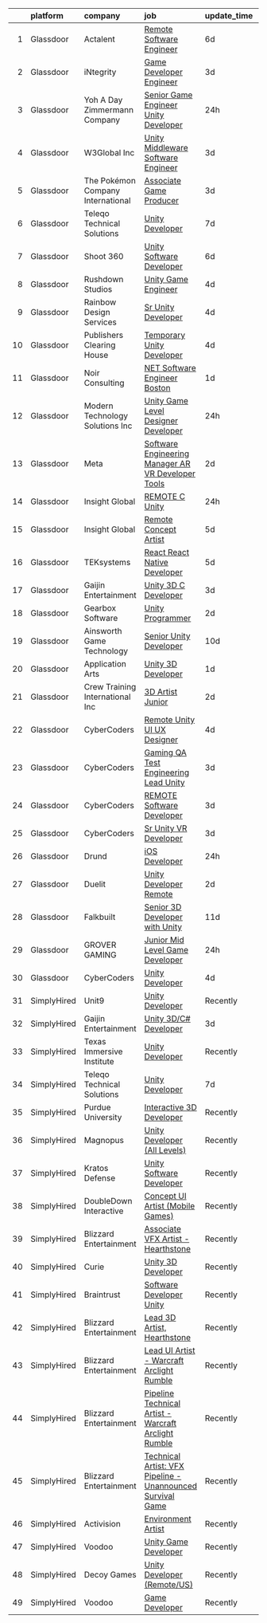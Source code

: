 

|    | platform    | company                           | job                                                                                                                                                                                                                                                                                                                                                                                                                                                                                                                                                                                                                                                                                                                                                                                                                                                                                                                                                                                                                                                                                                                                                                                                                                                                                                                                                                                                                                                                                       | update_time   | location           |
|---:|:------------|:----------------------------------|:------------------------------------------------------------------------------------------------------------------------------------------------------------------------------------------------------------------------------------------------------------------------------------------------------------------------------------------------------------------------------------------------------------------------------------------------------------------------------------------------------------------------------------------------------------------------------------------------------------------------------------------------------------------------------------------------------------------------------------------------------------------------------------------------------------------------------------------------------------------------------------------------------------------------------------------------------------------------------------------------------------------------------------------------------------------------------------------------------------------------------------------------------------------------------------------------------------------------------------------------------------------------------------------------------------------------------------------------------------------------------------------------------------------------------------------------------------------------------------------|:--------------|:-------------------|
|  1 | Glassdoor   | Actalent                          | [Remote Software Engineer](https://www.glassdoor.com/partner/jobListing.htm?pos=120&ao=1110586&s=58&guid=0000018359b9bb0b921b288a715128cc&src=GD_JOB_AD&t=SR&vt=w&ea=1&cs=1_60aab84d&cb=1663657688388&jobListingId=1008135857520&cpc=AC285F3A3ECA6BB0&jrtk=3-0-1gdcrjev0jm4h801-1gdcrjevhitn1800-b9ae0c0db566e193--6NYlbfkN0ChYVx_I3yfZ_JDY3EFoivtqvi_stwnZ_kRt8Dowt_l_d1ydueao4NE-oUleRJ4yhgQ0ZbMF5YmGgeeN2bjm5Wh8EaoKoZu8p7doRmhRSNCJhZ4ijZ0QMETkJ9m3kzV06l1OLMyIUGTTaiTtw2ocsgG_owQ0pI_gBJ8v2GQ2F339EE7SlcnwF0bODvc4Ymku9n3SNmsvjvIwNimi6oaCkY6Nzddak9RanqE9KeTMtndmUzl0H7_h-CoEuEngpfoUbFJNrXb0Lfb5sgxbydUqOh1cUXfkFQPcNkuIo8MVbqxvCzKStvByfWqPHvRjQNoGuVHdDvvZgkZw1B_Je8AioYhufqH4s3WpE_u-m3gzTM9735dbGZ3IpGBt2-GpnsbQpxRt08l05yHcTK20EWMQwQOqVs87wfL2AbteSSRqXU25L5kGfiFIS8Fr4wcLw6NZRDG-L7KFEyORR0Pwm0e3wQn1KNJKU5sv7byGivf641HU4UdgvH9iZVBjcLrJuTCqIpmTxtz6x-mr9jfEha9g0HEKMXVd_PqQhfcYRr0u_-6ocNO325mY9hEbGtXCgfVtz7XYGoZyZt2s3Hq1Ru6z1nYFOuJFCvZuwypS7xjyb8gDONIrBKZxCU_hWdC2CvPMEp-jWah6MmsvIPnG2OZa3ONXfllB6KHibrOnRRX9--KD8SyhL1EJTbpjKbly2t7Sj3WLkqEYCEAUCll1SZRb7QScm0YhA5I4yJ35n2__H-ZjDLomprpvZ8Szffhmlsml4HRLz0G6XoEXBMfdmYayKe_IukHx6p1bnzHXUH3ql9wfDkE95YZyLjmowyXdECJazVZRKGoeb684wCimND018l1rPmfrvQxru1oTW6VcpqBax_IBAswVKx8Wht8KD98RynM8wZW6YzI6FMPDJlNjoTEBWaKjvPYw5KLcs5pppUbIiyPhcYJvaU4icpIctcl6v_ehSKeNLo1hjw90mYuRmkr)                                                                                                                                       | 6d            | Warren, MI         |
|  2 | Glassdoor   | iNtegrity                         | [Game Developer Engineer](https://www.glassdoor.com/partner/jobListing.htm?pos=112&ao=1110586&s=58&guid=0000018359b9bb0b921b288a715128cc&src=GD_JOB_AD&t=SR&vt=w&ea=1&cs=1_8f6c9546&cb=1663657688387&jobListingId=1008145873332&cpc=FD1C1DA32C38CFA7&jrtk=3-0-1gdcrjev0jm4h801-1gdcrjevhitn1800-49c443106c3e012c--6NYlbfkN0C7QpSfatUTTt_pWYjh4fmCixpaZixxEgk6WqG2e9JFSn8PLDX21so4BUVMbM-nBKjmC6IoF58dTff0wYPKbEGY-qRIa4TVxrZEKDCpCNlDFoCckpLj4Xu1bCVcqaisafPJCeJ6Cfh_3B7ETg5KWAKOz0Vhu3tmlT7cFqGqscgEsv5GpRak2BiM-flUD4s9qKQ2jWYX99xLatgW0X61Lh5qlKTDWrJaidllWvofRKDZCIh7wENluli2ukbGcgUPtk3XmHO6DWh3M_-mEwvliMg1pZaW4hMykoDYCDLWz4LSOdImgfS65a7n_Sdyk6N6gCj2u5vcGIFKlKnQRbXAZC7PSxZVg6I_aNXbhDuzlnKbVeBKppXva62wApgXkkkN6AR-JmkEStiue0f49eApuMT3FNTCHY40fpVRoUrtwfcbI2-P_Me5ynG_238WjN3eAe3_YBfJV2Au0y2QZVu_U9xq0NYOCCyRWCe_X7o8oUUMqP7kCbnAhFwKtyPcPFd2PtCTGOMcFZA0Nw%3D%3D)                                                                                                                                                                                                                                                                                                                                                                                                                                                                                                                                                                                                            | 3d            | Las Vegas, NV      |
|  3 | Glassdoor   | Yoh  A Day   Zimmermann Company   | [Senior Game Engineer  Unity Developer ](https://www.glassdoor.com/partner/jobListing.htm?pos=104&ao=1110586&s=58&guid=0000018359b9bb0b921b288a715128cc&src=GD_JOB_AD&t=SR&vt=w&ea=1&cs=1_e7cb8844&cb=1663657688386&jobListingId=1008149001061&cpc=618B7C2C2BCBC227&jrtk=3-0-1gdcrjev0jm4h801-1gdcrjevhitn1800-26c06eb302e58e76--6NYlbfkN0Ae6Qmv8rNb3d5rEsMPL_plhvilYeiJERi7JqghURwQ9bq2mHgMGRGPHap0kt02TPg4hNIqkqAI4ZLarx94fJBZJRObAHCVAr7GpkECOjshJAgS-hSpOpL4MHHyXNuelLsEEjezXkzG-LQVLMkWHeGtQdZH9mJ0qKIH5WD3wTWGKHYJ2ZSah94fONgj2S1OrvGnOs5eZQqcUpcwE2LTdvr9TtCGvhkXHrVRtjwiyBWv4D_iqFh7oDN7EAMdyp62yDPibcxiKkXxZXv6VRaRAOpEBzvbNkArbmG2z6lRcaw1P8hdMp5JESntGCMleDIMux85h33Zw9hVCm5bhfmpqpbZXJ6X9NjffwriyGVgoJYiXOisnzZ9qmdfuPW5y2zwdYVTbED9--bfM3CE7NkWb5PdHM_jmD43Be0Wkp3TXFIbudmPWGLYG_5zKJ14qxJRckzZ-noV9Hma7RwHSZIlCY2BnEOpuY6DhuOIez_WjsyPzmImZur_FYif)                                                                                                                                                                                                                                                                                                                                                                                                                                                                                                                                                                                                                         | 24h           | Texas              |
|  4 | Glassdoor   | W3Global Inc                      | [Unity Middleware Software Engineer](https://www.glassdoor.com/partner/jobListing.htm?pos=121&ao=1110586&s=58&guid=0000018359b9bb0b921b288a715128cc&src=GD_JOB_AD&t=SR&vt=w&ea=1&cs=1_ebd8ce99&cb=1663657688388&jobListingId=1008145671108&cpc=9908D8D4413DBB8A&jrtk=3-0-1gdcrjev0jm4h801-1gdcrjevhitn1800-adc222d229c6ec4d--6NYlbfkN0DQr0I1mkHTYCHIQl-Z2q2GFo8_WIakD9g7JG9Jpso0F1szWHTNQT333qdHOIIMC5UXcFijiSUQU6kO5yyw4OJT-0USHuvM2CM6lyMGQTcUHlTBTqpgAw_87XxRpms3Vf6TlwS3wYV482joMhofeoTRhrbRNUlIsHBgH5vdg64uOMj_QlE89PaBZXVjGhKwRNgonLsXzT2HJqlof5CyAkkYc-_aTCgtQJStv_kbzHsQtn5qpsYrwbOsX5vxu3O8o1SyW4EQVNqbj8YBMc2ZbSOzKwzlrur7DHEHtOcYoz-KKNAcoMlsvoT6RykPbUaRg2pQNWCSeXtPIiTC5I2VNSAG9Esld-F99hiCyG1apg_1tSTWYi6i47mKNG6iRVEBThCwgkVQx8SqSO8H-JgzVuHzS8zpAkg4NdsxL38zDyDDq656lzoBCIrDdQYPXCyrQ1qcmmmsBrmUFAC2qvQ2Jav1zsye7LRRcvmsCtsJZxtiGxvI6iEi7aYuc9-nfNw9wTppOyqlvqDr-Ryj7Vv3HTZKVTarwRaghilx1ZI08ZWs9enL43GOtD1QPl5RLKEm1tc7C99vpNiTOQ%3D%3D)                                                                                                                                                                                                                                                                                                                                                                                                                                                                                                                                 | 3d            | Remote             |
|  5 | Glassdoor   | The Pokémon Company International | [Associate Game Producer](https://www.glassdoor.com/partner/jobListing.htm?pos=109&ao=1110586&s=58&guid=0000018359b9bb0b921b288a715128cc&src=GD_JOB_AD&t=SR&vt=w&cs=1_9a9a5226&cb=1663657688386&jobListingId=1008146008166&cpc=48B9F4758953335C&jrtk=3-0-1gdcrjev0jm4h801-1gdcrjevhitn1800-f24d39de5ee6636a--6NYlbfkN0CsgUO0V2fSZxJANSxJiftVXeq1wpG4BxYFHzXoW0hPJv2peq4EG1Sb8vgmQ-Y0im--14h3cbhZ1KRewcYKwpVNiJTmWxjYjCgWeSZ6w5ZAQb6UqqzUGwnwxvxNTmTYPHx3TcsEUl-eQjKkoqlkUEY-NacivUSIHnhDe9wdTko0qRDNS6BDBsfcrxINcuc_ZwYRpjlsiAyske07r4lKP0FaSHqxnhdhtXxi9uXe8Vsi_8o59cScH-7Jf4ImRZSFB5BWgwmqIcEq6S6P70rgSxr_DdLiOfEeYHLpYQSrgELSoUlMzyZaJKsrA1VuSyIrL92OT3BZCqIA5svTrKJejxqNgd0ZRDp5f-yaAlaMJ02ES3QsrEwobvkx9s48d_KGDmYdMzEQsHukIZY1JHBpVZbgwK5k_pqnKOgqKjUyod90RlR04osSJvmufd88wkwxAIxXSZ4rr3Ccpg_mhXPXD2w6epvW8nH23o4pwfwswELSg5zVFntJ9AUAgo0pFVL78xQ9CC_oQUowuxWqO8pCwohg4O92tNyP0zP5acncq0jf2xc6r8wCJjtMz6A81MlTRks3PoYaWCJyfVGOF_o0VDDHr6K_Ol4pSE-9Cl07AChMeNHW7EMuTrweY8maqHE3gizhTheV5a6lFTqzAVbVMmN0d7b7ZpNHbn0FCaNdaYU9eG5ByYkTEIZQfKen0hZgY4QsLEp_X5vMgtN7iIlf_7WtDwPMitv_m23oRaEPjHgpw36awZsPuS6NgEyq4ohExvDxA-H617Q6i1t9NWjFW2jSxHoKRo8PnQ0qKEF__BZaUOTxNQdM9ZgSapgFoA-_0IwSIRu-JmjyIStuyZg78TIYz4SeR4Zv_l0_JiDEQAJbO71WAVxjAV6Z47Mho2PA6HyikisDPJWm5qf8JQ8osjwtxaBaqJ3RBmwx0lJi4o7R1g%3D%3D)                                                                                                                                                                                 | 3d            | Renton, WA         |
|  6 | Glassdoor   | Teleqo Technical Solutions        | [Unity Developer](https://www.glassdoor.com/partner/jobListing.htm?pos=128&ao=1136043&s=58&guid=0000018359b9bb0b921b288a715128cc&src=GD_JOB_AD&t=SR&vt=w&ea=1&cs=1_7fde9e02&cb=1663657688388&jobListingId=1008134134933&jrtk=3-0-1gdcrjev0jm4h801-1gdcrjevhitn1800-7da6a69e60ae4104-)                                                                                                                                                                                                                                                                                                                                                                                                                                                                                                                                                                                                                                                                                                                                                                                                                                                                                                                                                                                                                                                                                                                                                                                                     | 7d            | Remote             |
|  7 | Glassdoor   | Shoot 360                         | [Unity Software Developer](https://www.glassdoor.com/partner/jobListing.htm?pos=102&ao=1110586&s=58&guid=0000018359b9bb0b921b288a715128cc&src=GD_JOB_AD&t=SR&vt=w&ea=1&cs=1_ce25a665&cb=1663657688385&jobListingId=1008136536499&cpc=34670CD602BE5E55&jrtk=3-0-1gdcrjev0jm4h801-1gdcrjevhitn1800-5cffb13e2c9e71c9--6NYlbfkN0DfopDBJjdZYsHaazvtHih9EkP_5L3b-O-YxZrMZy_RRUNLTQzBNh29ArJFpV-y32woXsSf_Rfes3ZNFBi_iUFEltO6lS9qC4MLweQizRlwk2cQHQ9oTkj4EKvwF_oQkQ-RcjNI0wnIsncEqnFvjTHab16wzhbNkA_nIkuv62KFNo20QvaIUv1CPiRmWZ76XD6SJVdSWBpQY7mau03HLSMF50T17RVPYQZZDPuxYok9xVKQNpnBcM1D57v-Lt2U0H9OgRrbVnUPfd8awqEBc6TrDlshWNRU7BT5t2ZZ7uDvvRC35ptshM5juEHFMpvEaJ1W_ZgUY-J3Y6XHsBKTj_DJqajpyDSdHPG-zW3hxUmBxDj89PHvPwwJRfQAKlnHXaBNbtgBDwkdOP7uuraQXjualFMtMpSAw8pVxfjcmrL4pnS_RlReWfOr5ul_S5VhP2L_nm44F7GMQx3cxcDQaAL4LFx1BKgQid1iDdHDD9QMfbUqk9JlQEBl7NdMLqgL93IoeGGdzTLvyQ%3D%3D)                                                                                                                                                                                                                                                                                                                                                                                                                                                                                                                                                                                                           | 6d            | Vancouver, WA      |
|  8 | Glassdoor   | Rushdown Studios                  | [Unity Game Engineer](https://www.glassdoor.com/partner/jobListing.htm?pos=107&ao=1110586&s=58&guid=0000018359b9bb0b921b288a715128cc&src=GD_JOB_AD&t=SR&vt=w&ea=1&cs=1_3ee69641&cb=1663657688386&jobListingId=1008142405086&cpc=42BEC95245890617&jrtk=3-0-1gdcrjev0jm4h801-1gdcrjevhitn1800-a54601a77e60cd01--6NYlbfkN0DW9AWwtASGcU9OgsOBMUjNkrLP9Os-pina3i03KUbYFMF4zbfo1mwtMLnOEdE-ofLeg2ZFYQLvyRdG9Qd7Zk6GzYWrv0Z0UvclWxYHdki30n2Ymz-X56C1bYIaYQOuYfXVlEo1Itgf7VBis3cfsKjlW4HlyYBNgjKlKr9f_DvXHofZR3EktHS7DZfncz5MHRjWjiLEgP7UadzPYP7L6276WbGzb_olBeMzNhFnKRPtBotkLU2v4puMhMTJwbog6MwHe5i0F4uH6yd1nqIMje5N0Eo4Zgr_sNHT5dDlT6FZkG7Sokt7eDFucYU2rkGDJhKgkbbRZAQsflwxLZOxOmQpUhVrZR__zW5a0dg8ixJKxkQDG3jU5YiF3To2665FKfZhhXWb33weN1OLB_0IzCJQBQg_qJIGYx3Gbv7XBp9vjOav-NXsZhow1GSHoejCDK0_l1hFpA1gOQC8DRHR6jgMc5OfD7FdvwtXc9Tfcv-0g5BHf9voSAxjpra-SwFYBnk%3D)                                                                                                                                                                                                                                                                                                                                                                                                                                                                                                                                                                                                                              | 4d            | New York State     |
|  9 | Glassdoor   | Rainbow Design Services           | [Sr  Unity Developer](https://www.glassdoor.com/partner/jobListing.htm?pos=129&ao=1136043&s=58&guid=0000018359b9bb0b921b288a715128cc&src=GD_JOB_AD&t=SR&vt=w&ea=1&cs=1_cb07fddf&cb=1663657688388&jobListingId=1008142753229&jrtk=3-0-1gdcrjev0jm4h801-1gdcrjevhitn1800-78ff7e4797b03afd-)                                                                                                                                                                                                                                                                                                                                                                                                                                                                                                                                                                                                                                                                                                                                                                                                                                                                                                                                                                                                                                                                                                                                                                                                 | 4d            | Remote             |
| 10 | Glassdoor   | Publishers Clearing House         | [Temporary Unity Developer](https://www.glassdoor.com/partner/jobListing.htm?pos=124&ao=1136043&s=58&guid=0000018359b9bb0b921b288a715128cc&src=GD_JOB_AD&t=SR&vt=w&ea=1&cs=1_f426bc1a&cb=1663657688388&jobListingId=1008142738987&jrtk=3-0-1gdcrjev0jm4h801-1gdcrjevhitn1800-b4da1e9073320554-)                                                                                                                                                                                                                                                                                                                                                                                                                                                                                                                                                                                                                                                                                                                                                                                                                                                                                                                                                                                                                                                                                                                                                                                           | 4d            | Jericho, NY        |
| 11 | Glassdoor   | Noir Consulting                   | [ NET Software Engineer   Boston](https://www.glassdoor.com/partner/jobListing.htm?pos=119&ao=1110586&s=58&guid=0000018359b9bb0b921b288a715128cc&src=GD_JOB_AD&t=SR&vt=w&cs=1_e07a2799&cb=1663657688388&jobListingId=1008147983591&cpc=334ABAF5D42DC775&jrtk=3-0-1gdcrjev0jm4h801-1gdcrjevhitn1800-2b3edaefb2f1d0cd--6NYlbfkN0Aj4-Lc4C6Hb0ykU3jOktLDIAAw4anZygn__rtZFvHgNTA_qTH8-VQLyoosIDAxuVEXhPpO8Ub9v9dlC7or4Dg8KWk-90RggcIQUX0bwNVZQI9Ln5f59k070iEcEie4WspIaOvqthWTI6a2v0WYcAkqOwhzI2Dv3lRukWbpOpPGjhCO-T4hgTwOR6urqjXcvgDidZSghfaLR5TQHQUboC19WGDBftOuZXG0Ut5eh8x-0k_gYPux-Zmj1xx1fQFJMRDixBasMfBRYFa6Tx9shlP24M9R1jrqnRiZ1Se3E8_Axyo_fiJDARWEo6skLMWJ2iXPlHEsfKKyF5GvXPUzLMxOFeGbZPI1wVjMqsbx0Faxvl0hUaF4H-JDOa0iNjbv4v4kfsi8VKTd2E4tBSsg1CJdsck5TkDi5-gmRj0y45EASsrtub3MSWTf5aDixQRX4XDkGPDeoGj-qr4IV0oEJXo-GFK2rPHwJAboSIIDsZp077mn0R4LItmWV3BRUIrRg9FZ69UCfqJ5AtoQGI70D9Bt)                                                                                                                                                                                                                                                                                                                                                                                                                                                                                                                                                                                                     | 1d            | Boston, MA         |
| 12 | Glassdoor   | Modern Technology Solutions  Inc  | [Unity Game Level Designer  Developer](https://www.glassdoor.com/partner/jobListing.htm?pos=106&ao=1110586&s=58&guid=0000018359b9bb0b921b288a715128cc&src=GD_JOB_AD&t=SR&vt=w&cs=1_b93afb77&cb=1663657688386&jobListingId=1008148418688&cpc=75B6770C194DCF89&jrtk=3-0-1gdcrjev0jm4h801-1gdcrjevhitn1800-01cf0d5466183ab9--6NYlbfkN0C26OT7h5zXl7z1yVTYwN1d43osiYS9hmGqw_eY7i5KFzRWaSyxghJjTLzNEsEWeJj375Ds7i1Zt0NkxiZjknuiWZsW1Ag-pdLLoqbKgjgzJR5PF3NzZDvIkTJNNHj400MicRMlGG9Pv-1GjpNiFGuMBnCCB3aYNYjlD-ukb4inJ3R6bZCu8DCdBAZ9AYk_8_4UP4f5MepYn1e7PAyGzuIWTvXJ2Nk9vWxiSKHfciMHQuDf7paNFfQE_AEpvjCJYF1RC1jsOI5k7VvRxpvBrnQJ0A42UQaxMzqFAoEj36--xSWUBulLTXpmHXJUeMuK4tcVNz9GVXzZYoQRTFvhuXTbvLY7dcauBHiObDkZjDCAUXqRuGGycWd0fCFoZ6lLGEb3OWlAWcQSf8hyRiSVTtFYX9ECPz4rCYMMoCoDKobZNVrsJsFa9uq9)                                                                                                                                                                                                                                                                                                                                                                                                                                                                                                                                                                                                                                                                                                | 24h           | Huntsville, AL     |
| 13 | Glassdoor   | Meta                              | [Software Engineering Manager  AR VR   Developer Tools](https://www.glassdoor.com/partner/jobListing.htm?pos=110&ao=1110586&s=58&guid=0000018359b9bb0b921b288a715128cc&src=GD_JOB_AD&t=SR&vt=w&cs=1_2d162077&cb=1663657688387&jobListingId=1008146626886&cpc=42BEC95245890617&jrtk=3-0-1gdcrjev0jm4h801-1gdcrjevhitn1800-17557c42fdc8b75d--6NYlbfkN0DYl4UJW4r1Vl7FEn6T9F-rD9lpC-0oMJVSiWjK_MGUd8e8cHXcpv6KPyjLHZEfqkVQyaynndbu6pL3H9sRYDGxerKt4kbV4_BrnotzfbejBdk749M--u6S4WtPPjkSx9gUemBOQcLC_4Kqi_f9Z2bXq1PAbY9pUxscEKq_Lv9zulJNPnig673QdFt3i5WW_T1bxk96Zs0NaAI3pb1iMwBmUbMjXZIRAe-E92OvYd31ltaCBfnDnyvT-jKabjbRbOPmPUqFn4z_-Q30V2P5aVz75c2IhLb5rSa_suCetqF45oe0eXuWu76qsEraf8v0roaWqfJ7XNr2hPC9KghsaZX6dLGz2oXgV3FMppnDZAXpsfoqVF_RCpwFDAnoUQVqnJLdAODLJlmofcv315BgqSAV7LVeG7t24lfBoDH1aBkiLSQbE3bSgp8FJE4t86Mz8TVGhCVm77JAH63M_7CRaxRfB28nPHDhF_OK1_aEZbcHEKe7dH9TmyJ7s9xaOXOcq2zo0hDj8DOtUyogCiJZydLx7hzv3YCsQWKDipoLdugCLsohIH3PuQJNUSsuSK5OsR2C8DIVkYInSp1Y_O7uBmZ2rFCoK-db3NXihDpkH8cEbv0DQosSDo1YbjJ6_9CgSNcXSMo-QSWSHLrVt5ZNHvTINdWm29ZJkMc1LLFVvnecTIt2ZmVMObChtmIw3Oc4wkhWmaG5VB0Ll2el4cTztEPX-pLCwBw2f-By8oU23tJ1J42kNfHwYTij3rS2U1OpjR25PsrSp5W_hoc60Vjjt2S1cY7ElxCbopvJzYLjF4qz9xi33jekxVLsrPZtvLFFDyPqAkFB2Cv27kDq5RysXCHB8-fuFqj1THj4_D0sykIhUow9o5gvMt_1YsiMV07vkfVEF1_-6MyuBRoCaaRwWw-52z0UNSd0Rd-3RPlAt1ywZx2CLDukGuKFmoiF59mS-MHZclCBwYU6ZY_UiXSsxwGjvUDdR3UTyskwe5Tj5ngqVq9tF01GkfvvadHjRhtjNLt3cU2W82EUPSTaJINBA-IOE8-8CprjD2eNoVqCg6zS2SzRDxSDPqz14Qx2rF-3e5Y%3D) | 2d            | Redmond, WA        |
| 14 | Glassdoor   | Insight Global                    | [REMOTE C  Unity](https://www.glassdoor.com/partner/jobListing.htm?pos=108&ao=1110586&s=58&guid=0000018359b9bb0b921b288a715128cc&src=GD_JOB_AD&t=SR&vt=w&cs=1_3f0c8cfb&cb=1663657688386&jobListingId=1008149589581&cpc=39A4E8CE329AB187&jrtk=3-0-1gdcrjev0jm4h801-1gdcrjevhitn1800-f11f4e57bcd8adc8--6NYlbfkN0BKkHZu3wF05EeDimN_p6sYpKCMArvwa95YdH7UpkaBCqc7l59ErwqconGPYv1t4qjCqXUWKwcxZj-vTdoY_zRnm5kkhKNv9fR6HLczFTR_BAaKukD-qWeF3el6NAmEWRKcfVT8iyYUhvJeETDKR7i90hE_DwAI8LT6eAs2efF438ZQIBRc4Tckmqpfp2HknW1aB1Pytq-hNFIngqJtzID2WP2hDwRpzKtqqd1NIn3Zemh3Im9jIOphs5a8xtj31_yON8D97jI0qDCy7iSadKkLDUV5WFxLvabmB8_xOh6ZMVsqRMt_VG5VTJ3Orm2bAimZCjKVj8hYUi4CLnUraPhYIF1IAObyzLt2zILWUjOtFeXu3V4tQZRd5h0DWx7Zr1GoWQIcM5UnG6bGCZ4InaCHdIRge7cgs8xZ1zMyVkhlBkKzyx7isvqaV39gVV6p7Y1xswYBAoPw4RDtMZSofGsxYLJH1hPwfm9w7N2balJOwZn8GjULbNNZ)                                                                                                                                                                                                                                                                                                                                                                                                                                                                                                                                                                                                                                                     | 24h           | Saint Louis, MO    |
| 15 | Glassdoor   | Insight Global                    | [Remote Concept Artist](https://www.glassdoor.com/partner/jobListing.htm?pos=116&ao=1110586&s=58&guid=0000018359b9bb0b921b288a715128cc&src=GD_JOB_AD&t=SR&vt=w&cs=1_a7c4efbc&cb=1663657688387&jobListingId=1008139690174&cpc=2CAED5C921A5F994&jrtk=3-0-1gdcrjev0jm4h801-1gdcrjevhitn1800-2b0e9ba5bec63c0a--6NYlbfkN0BKkHZu3wF05EeDimN_p6sYpKCMArvwa95YdH7UpkaBCqc7l59ErwqcyE8VoIfttn7izDPnG9RTw471fF0tc_E7kS3rvaL6PT4o8lLBk2bnATl0bamSrPBxyfMvurTIHTEf26yLwcrYYzMKqHXxwpnoS1v-5K02P9w-6ImfEgw4st1dSWHX9zB1Brdbp-gNb1VaQcRt7Rdycd8goGyc8wJeT-eIaDVTJhfx2zj3o5ttug1SMv3MRrxSYObqM-a3bgTbgZdBKXO8mP0S3vQcsXRrlgjEi1PO8O-dBi0o37gUW7GRhQGvkmMXKvkEM8-vo77o9lsegmlsoqZU1l6I0FQ0MZOjx4TiBd7mqKHAZLvSR0SLrwYKz5yeEicSGdkCmOstm7ctHliCJG6BNiLcFmP-9HI174BgMSz0Voc9ZM9QfCVjR6GC1gXFU6ChgIRAfl6XTi1jozCtbJJ_EJiSqGIqFl2Hh5URBHhYh2Fp_Retpw%3D%3D)                                                                                                                                                                                                                                                                                                                                                                                                                                                                                                                                                                                                                                                   | 5d            | Burlingame, CA     |
| 16 | Glassdoor   | TEKsystems                        | [React   React Native Developer](https://www.glassdoor.com/partner/jobListing.htm?pos=113&ao=1110586&s=58&guid=0000018359b9bb0b921b288a715128cc&src=GD_JOB_AD&t=SR&vt=w&cs=1_e12da710&cb=1663657688387&jobListingId=1008138885744&cpc=B076152010A3B66C&jrtk=3-0-1gdcrjev0jm4h801-1gdcrjevhitn1800-90b61148cdc7414b--6NYlbfkN0AuKz8EBO1xHDEL7V2YF9xF3dC_I9B9i-Zw2Jh8clPMK3KTieKealHQySFBD4L6FvOEmF3wca2OGW08RVV5u5sNDBofSIE3rKMq93d54NmuIlikZM1S3-3ywENaqWzRotGWuI5uNB7NIQ2IEJKBYCBGc5_uyrSBDmO4JtXg7Ajb7BOgCSGBCMzx0I8CgZKDs_GDeJSlymvW6AwCZH3UQKd96p0LQrTm-ShCxsz6UHehwO4g-cdi30wA1Bblbqh9MM9c6IZch9FLAuFbvnnFr2EdfOXMGe8E8HmTpf6OnJ8LGgK0b9oFgxhrAFGNhpCvfZTELfOds611tqwxSkd5--qy5c-W3rqNTYXPnoE1QZ325qP_Pz1GoQtd05YJWs9z0Mq2lWF5ebGIKrECB5tWMLY14kD0hg7OhLonYkilsoUujkSLiB_RR4-ZuwzksGzwL0MOqqo8cU8EJ50sYFKGsCVr0BiHx--PWXanrWd3NZwcSrq8f40wec66wDXo2mmRj4NgGK8elUs7hcsggNHyaVZaQtYH_LeT_NJXGt1zPpZaLX-LST1yiH8cIqS6oHqAF6XTRRIyYosNIbXmiP2j3IxDD-g3aq9DD_bZKyFOaUz3SF79Yw-rq9YMnFI63_kt71Ef0sQezSDrMHOBF3f1eYtzFZ0PehDvZ0r75b9iLQxS56d0zAJJn9_eOiaEXl5-VL-gnHBcNalS3BMVwMlxoHZToJ-N1NG5zgIUHAXk9RBQ8FmlfoVloF8Qw7qBGtE4vvA4EVMfzAOAoEeeuege8xVoe31hYqWY9NuG7TtfPAxlNZSiCZ3alFI_cLfs46Sz8tIwFZZy6tp3rmklop7AF6FW0y9GFUBuhD0EFw1SkcR_7tLyyQb3UyD77Va08ifx_ZV5ar7__ghzkwgu1vN85mHpXd41E_c3RoORriJ_RaxQDQ%3D%3D)                                                                                                                                                                          | 5d            | Princeton, NJ      |
| 17 | Glassdoor   | Gaijin Entertainment              | [Unity 3D C  Developer](https://www.glassdoor.com/partner/jobListing.htm?pos=122&ao=1136043&s=58&guid=0000018359b9bb0b921b288a715128cc&src=GD_JOB_AD&t=SR&vt=w&cs=1_ae0c1a35&cb=1663657688388&jobListingId=1008144484647&jrtk=3-0-1gdcrjev0jm4h801-1gdcrjevhitn1800-3087f5dd4425a04f-)                                                                                                                                                                                                                                                                                                                                                                                                                                                                                                                                                                                                                                                                                                                                                                                                                                                                                                                                                                                                                                                                                                                                                                                                    | 3d            | Remote             |
| 18 | Glassdoor   | Gearbox Software                  | [Unity Programmer](https://www.glassdoor.com/partner/jobListing.htm?pos=127&ao=1136043&s=58&guid=0000018359b9bb0b921b288a715128cc&src=GD_JOB_AD&t=SR&vt=w&ea=1&cs=1_1337057d&cb=1663657688388&jobListingId=1008146289898&jrtk=3-0-1gdcrjev0jm4h801-1gdcrjevhitn1800-f72621018b39b19c-)                                                                                                                                                                                                                                                                                                                                                                                                                                                                                                                                                                                                                                                                                                                                                                                                                                                                                                                                                                                                                                                                                                                                                                                                    | 2d            | Frisco, TX         |
| 19 | Glassdoor   | Ainsworth Game Technology         | [Senior Unity Developer](https://www.glassdoor.com/partner/jobListing.htm?pos=101&ao=1110586&s=58&guid=0000018359b9bb0b921b288a715128cc&src=GD_JOB_AD&t=SR&vt=w&ea=1&cs=1_155efa23&cb=1663657688385&jobListingId=1008129987602&cpc=3048954C0A0E4D25&jrtk=3-0-1gdcrjev0jm4h801-1gdcrjevhitn1800-972bf3ba3b8bc65e--6NYlbfkN0AhTaXticpO8D1EV9nGWUa2G9Nr_0uERllJkF2KKfHsNEis5Ab9BZafCSD5DoBhiFBBiwyvwpWxkk7tU9HNFv4z9V7zrYdvnuY-ST2V-dPWOzeyccUGLpfJJaAtsZrOGKzIx6SG7aBt4Mh3VdCEyn_SthF_TMnoWv-Zk2JC471S9rYECohKpKwgG1N58Tfa-UottrcpQbT_ke_Dw_Psh2I51y3P6nwhOkg8LPE5l1czxSiiNiHpw1EB053sBQenAkOeFcdCmE7N-lGU4y5E7hcvqR4VIj7nztYh_swKC2Q2mXRQi6HjjAVQplw_qS0EmGwwYU7WmiWczy11LqZhOIvQuoqpowuROmSdVfNCqmeULxHl3KfOEs0xrz8WPAHO5E0Y0K87o6mNhEPwNWTT5jgMtITKc5BQ7MWu2GXYQ9oW2yN5U5xvuI5tQlUyh-ByB1H77lKD3JhMAAuWSdoWHlRmDzCsQr32jNNTC0VjFvq5XjdeJfwVcBmdqiNBNk1pnEePI00oKnm-2Q%3D%3D)                                                                                                                                                                                                                                                                                                                                                                                                                                                                                                                                                                                                             | 10d           | Las Vegas, NV      |
| 20 | Glassdoor   | Application Arts                  | [Unity 3D Developer](https://www.glassdoor.com/partner/jobListing.htm?pos=126&ao=1136043&s=58&guid=0000018359b9bb0b921b288a715128cc&src=GD_JOB_AD&t=SR&vt=w&cs=1_dc131fe8&cb=1663657688388&jobListingId=1008148200696&jrtk=3-0-1gdcrjev0jm4h801-1gdcrjevhitn1800-702106af31a5d4c4-)                                                                                                                                                                                                                                                                                                                                                                                                                                                                                                                                                                                                                                                                                                                                                                                                                                                                                                                                                                                                                                                                                                                                                                                                       | 1d            | Frisco, TX         |
| 21 | Glassdoor   | Crew Training International  Inc  | [3D Artist Junior](https://www.glassdoor.com/partner/jobListing.htm?pos=130&ao=1136043&s=58&guid=0000018359b9bb0b921b288a715128cc&src=GD_JOB_AD&t=SR&vt=w&ea=1&cs=1_21513fdb&cb=1663657688388&jobListingId=1008146280585&jrtk=3-0-1gdcrjev0jm4h801-1gdcrjevhitn1800-be5af4bc563d1b69-)                                                                                                                                                                                                                                                                                                                                                                                                                                                                                                                                                                                                                                                                                                                                                                                                                                                                                                                                                                                                                                                                                                                                                                                                    | 2d            | Jacksonville, FL   |
| 22 | Glassdoor   | CyberCoders                       | [Remote Unity UI UX Designer](https://www.glassdoor.com/partner/jobListing.htm?pos=118&ao=1110586&s=58&guid=0000018359b9bb0b921b288a715128cc&src=GD_JOB_AD&t=SR&vt=w&ea=1&cs=1_afe91178&cb=1663657688388&jobListingId=1008143297187&cpc=6FC5BA77C9A4CD78&jrtk=3-0-1gdcrjev0jm4h801-1gdcrjevhitn1800-cc87dc670eb6d418--6NYlbfkN0CpFJQzrgRR8WqXWK1qKKEqALWJw739KlKqr2H-MSI4eoBlI4EFrmor2FYZMP3muM3TGF32vDYIZosYimHMFkizUxPUGochYHHwJGOMWIruumfFPWx02L39dRcYk9mtYVr37wnt5L1yNEFrmWuZtYVQ7GdIYSpQd6bYEu6j-lU724CEP6KfC-_P5ZN8Pbfz4TkWqxTcxJXrwgKwem3rd3FCyWYf8gbDS5cfHRvP01uIJOgGSZSTU-7zFscQXAAjeVrBMPHdUCtAOV8GqAhlYimnWPMMljA5eh9bsnYzLiQA_MlLvEVXTtgLkl4qBHFX4tN6hgO_ua9_FqwiitxvxBsUCkc3SlQXQbzh7qTNevPeO1d-TIgAqmjNmmx8Am2up24YMtL4YsZD32Hih1hFLBdsUC7tgtBlY8BzWi_gllThd3qswiFtipFM0kT547hE-VBRIX9k0cvEgrheCQ07QqMdKItMBNYfwe_wE0GCRnkrgQWd6hZi7LETlZnmwug2rffiDUk-rS74-eEOb7bJTa_pgUpHHMpJtlgIrMTGiFxTLb5ZNfSSTrOLN51cDouVr-Y1HyquM4vHOtALpGM1QBOtRsFhOi_Aw8tpisrpwSiH4Cb1m2vR-CJXGUyKV1I6BTxrlqAkML3DUGjfN07ZAgF_jenQk2CC13jJlBsDrk09C5S5tOB7Wzs831WILhBmmNzRYUpBvWLYDGlncHZLI5trCVq3Z5MXu-A-k7Y6ot_9eBauqaw8IH2Z7EI47A9MKOqfCwXI2PEDxEcOi73M1MkI7x3hIIqXcqvnoz7U8AiR0ECGEb9OzwA_yUbg5fbsmKaJmqUFdi7rUBd4pJXfDKleJaqI4OrOtUaFzc3YXG21QFT1qtcf39DLT3fwGRUq2UiIzhlD849j1TIojshrto42QsNGIbK9RgDvkEWiqfsdcmy2DX_r5B0HwNUjxRboS4g79tZAMTy03F4bLp3eV9cdutIaNmSURIJav-iZMyglwg%3D%3D)                                                                                                        | 4d            | Los Angeles, CA    |
| 23 | Glassdoor   | CyberCoders                       | [Gaming QA Test Engineering Lead   Unity](https://www.glassdoor.com/partner/jobListing.htm?pos=114&ao=1110586&s=58&guid=0000018359b9bb0b921b288a715128cc&src=GD_JOB_AD&t=SR&vt=w&ea=1&cs=1_240b85ed&cb=1663657688387&jobListingId=1008144550272&cpc=47CFDC01B3F81FAC&jrtk=3-0-1gdcrjev0jm4h801-1gdcrjevhitn1800-00d84b7bcc5efc02--6NYlbfkN0CpFJQzrgRR8WqXWK1qKKEqALWJw739KlKqr2H-MSI4eoBlI4EFrmor2FYZMP3muM0WPbgzlvHn77IwwA5Z5gQeNhX9v7MxwgwfXKHxeeDk8AQ-zc3kiC-XSdvpba5Nh12K1kPm_4beFlr5SJgownx7KSWOSUyADhedamjDaSeqTQP4TSuJMlTm1y-V3PorrqpTG4uCShTjNIsfqdE1SLyaRjcGJM3Ax-AU1G7m7T4_bXEQ9FLqarU_Gksenr_R8oWICIEaSP-JOTVbu-0Wq9fVJuDmT7n3XL31f0uo2GxRXDSAklTgApb_GSaRp7tcKZFgBmUEL80N5Bta4FppcWg5EcyhJUsFBCN8xnOVqzrZjJTkuJuzCeqcco4PMLouK3ygW8_ll62KoJqmvhTxcw3PwNQbcVskhdck-CoOxudFuOdYGsk3v6QaXNcAPKdyzt1TvBUL6Wnya3xOHjkfTuP0frlJVonY84afHeqM2oX7GNrrghQvss0wcZ6qKp0_0UTY6NyEO3qiHnOWO3kjfwOllIMpPXuwP6Ix6PvA6gn1oGQUJdTicMPgoTsM4bogkBPFFJGdDtRrvIi2n8XPejjtbUOOyj8cL6IhHZC1-ahiHCfUBZQTlu97bK5iQH9HcUAdMf8B2Z5ER3aqy9BcKwYzVwr55ehfxp5gdFOWh4-xRlDaNz7fAy4Xkw-O8JrduLTKvIUB9b1RVD2wFM3tmPoQ1YyFol8-kDOQwBDsem4wsTXjVTlegrOOGti_kvmeXsy3EWh0uYrZPUKetlDLz4pPL_KOeFM_c7zLeBx7O95ftZ0xt6RNbe241qMQMbemwhd1cOPdnx5b5IdB7Qs7Me_449nAvxt0sB8nAIW4obcAVMKE0kDxS1VWHdoSEgsuQuR1iydsXtXlSvX302J9_TJ-5Pq8jUJVXn9GU_aOMGKhYrRgP6IzKbrhiDRuxbpLhLjj1-Egs-Q7MJLg5RmUtGix4aRbUg_Ylw8%3D)                                                                                                          | 3d            | Austin, TX         |
| 24 | Glassdoor   | CyberCoders                       | [REMOTE Software Developer](https://www.glassdoor.com/partner/jobListing.htm?pos=117&ao=1110586&s=58&guid=0000018359b9bb0b921b288a715128cc&src=GD_JOB_AD&t=SR&vt=w&ea=1&cs=1_296e05bf&cb=1663657688388&jobListingId=1008146012447&cpc=FB7E4A1762AE5BEC&jrtk=3-0-1gdcrjev0jm4h801-1gdcrjevhitn1800-6ad246ee623aff3a--6NYlbfkN0CpFJQzrgRR8WqXWK1qKKEqALWJw739KlKqr2H-MSI4eoBlI4EFrmor2FYZMP3muM0tqmUw6C3hYFfjJIgbEHWYdXVznwtrRwh0-o7W4xnwXuk5R6lGOaSwaSfWQkjlJUWi-g3mh1M6eBEUwYumcKQZbN3sggbJtYV6NwTLneawT6uVl4oF72LBvfMNdNFNIsqM1-xWtv2VIEZj8FNLaDI72nGPd1OHBhoazItYwGT4WIZAsHB4mz0uAvonS9OsFe0pfTaJvjeXiHZEG7Mpr4e-IiXhg6CptpO0-oPxMgnygKQLz4jgq4lVCQyKcqsc6fQlMJgnQKPc_A5QRO9diTNg-CxMNlCSiHeMTnTKyMNCOYyC-tWuqCB0k2rgXJlQSDVkahNlUhQXo8tywLJzpBq7QdQB6Ol_GWpb-j2TxPSxMJSIDy4x5cKUBvwRJqyVI6xwYr46CkkNGrMwNnSn7Z5ZY5-GYsc-aWW9msTmHD9DtDjMU-odKGiSz2EAM_NwiR6FuAmt108JbW-76nd7e_VYxODWU2stRu-w0Dn9WZ7oWp8ie2T0RkID01s6B6AlWpyrbRJqMSXjEHfpGqABvW4r_o5rYmPgQay94jSh9MVdv4-WyfsVpi0YTSNvxozKpZwSmJ5mN5yvlRUC_fZbkWrpgnLuwoO0-JVW3dI9ZR_UXZLDVSHFYMCu-dd3Ok7ZUn8eDZksVWG85Jcid63WcfrRb7hA05k2IPzTJxsyodcS2UTehy_bwe5T546POwR6idlCLj9bdrrsTXV3voxczJyE8N1A8g7DTLOLzoBZOYWPNc0tKLJOXaUHQDr0hLyxOXAVYIFACC9ZGNlRq_fnxv1Kp55ZKok5PToKmuxIAVGuEv8sXHZzjLAaUsXvBOg-pXVg3_-9jESkpW5GEwwGAcY89AVUh83xJjpdvhfPxC4ghGh8DZHSkXpaqvYgtieD0cNSTjbU28_8Nbw-AWgMlstBPCE1t-W0dzPOytsKU1OzFY5ThSOQRWiDJWoGYOaG8us%3D)                                                                                        | 3d            | Tampa, FL          |
| 25 | Glassdoor   | CyberCoders                       | [Sr  Unity  VR  Developer](https://www.glassdoor.com/partner/jobListing.htm?pos=115&ao=1110586&s=58&guid=0000018359b9bb0b921b288a715128cc&src=GD_JOB_AD&t=SR&vt=w&ea=1&cs=1_6a25991f&cb=1663657688387&jobListingId=1008146012806&cpc=FB7E4A1762AE5BEC&jrtk=3-0-1gdcrjev0jm4h801-1gdcrjevhitn1800-93267af29a3c86b5--6NYlbfkN0CpFJQzrgRR8WqXWK1qKKEqALWJw739KlKqr2H-MSI4eoBlI4EFrmor2FYZMP3muM0tqmUw6C3hYDV7M0bub4_1FzQIve2VEEYck0DRf3VLx5BFIzvMg6sevL2ZJ8fF0b1BR-13iBy-s6j7u58iCZX4d-0ehlYzRllr3DiYaXmxPz4Hc6vrZQJO1y4B66FahMv_xo7E5q-wh9F9glP8FHrjZPMAYKeeUN7LoOeptw7cCBfEnQQsoxjTscZtJZ4jO4vdLt4W4d4yBF-0FcdCPxpGtOA-kCMDA1_mL9ND_R-S-AcoZBuSoXRH9zTBGQYaZyo5z81ERGKj7_GJU9guSCe1iPq1yNJOWyFcvUJDfekC2cVfVNIaAfRKd7nJfzg2s76kaDrWb_w5WOhgdHcf_n_BouYop_S1Pree2_MaJp5PpTHf87xallx6gAz01G7Ui_x1jH6Er5xtTCgjzcXlL77HfkKfJAGpBRH9_b0ibM1jqMmfD4blA_OQcIgH2vAtdkXcNUohV3d_vtl0LBjS-K2dL58mbKiG2Timr4N35Qblu6kFhY-KCGNLSmpa7fNHBsxg12l7PlgnAdJssLuniX5-6hTW3uOXShDMXKIKg2XsDCqnEmQX3HIK01eq43bTDkGpVC3-q8GSZP-fpnDW1t3QaPnDqz5r80lgWtP6xx7SOiA4pFfaDnTWD7sUZC87Po5czocumU-E31Xjd0Qd0E13ifwjy7vH1ZYHBBp_S5xTpDHQBDm92zYXdB_g2Q7dCyI8GNg-KnVEWGE12frT2IOCjT0WChbsH7mZCi3NeV7-O_ChMgxMIMrHycdnWfGlgzpTZ3DOfs7QqXhK1NOGIgseGwqbiHgSqF4joNCqv_Vj42hnxmzwwdEKEf-ANlOeQxR1xgTpEUW6w-4pY0mh1Vt-06Q-VMJj4y30Jna2ANDpuhevugjVHjf7sWeQOVvw55X_45w08cKVlFicqjyRcmrREeXvuHbhts4%3D)                                                                                                                         | 3d            | Los Angeles, CA    |
| 26 | Glassdoor   | Drund                             | [iOS Developer](https://www.glassdoor.com/partner/jobListing.htm?pos=103&ao=1110586&s=58&guid=0000018359b9bb0b921b288a715128cc&src=GD_JOB_AD&t=SR&vt=w&ea=1&cs=1_17a4a768&cb=1663657688386&jobListingId=1008148941369&cpc=5FEB1BEB8E14EF52&jrtk=3-0-1gdcrjev0jm4h801-1gdcrjevhitn1800-600485ac487d2770--6NYlbfkN0DTsvlXXNgm0JsQhuGKDFn42o4v3-S2DiKnMtJy5jLFstzApIVu0BFeZooTuzl2k5Qco-KZjJECmGwmr0kyTnNP1OPJvod1VpYgUiGL8Anotab_GuGD9CSM4a6PObKbXFH16wrjCMQwxwtQzAnvOwhUVaYDyAgDvwsHxxLMVBAxRlQb2Rd4DMBKKebteZjx3ymLOzLQ3n1ncy7emoZmLExC9YnRAst6CCf8DHBi9LaIKFL7lCKbnN8yLfR0u6jNVw7cbK2VhxYezLRFfd7K1hRiVsa4z6RiahxX2YxrSsloS72LPE_ccngr9j7R_Wqi7W4blhnSfed9KrGJ6nLzy5btQgdGFXR5Tw73x9rdppTVuZcNltgQlR03iFZr2iTt3xY8XT-R-yI19XMVY8vzrh1KYcDenp_EcmOHk-oKv_TJHNEI5rjmLpbf7_4dqS11LEDrUrycuy0QT7yR57V8rMXSFOqhOpPrCIB3UCnRxDAuLZnLSyIet6Cvxyrnpn-xono%3D)                                                                                                                                                                                                                                                                                                                                                                                                                                                                                                                                                                                                                                    | 24h           | Youngstown, OH     |
| 27 | Glassdoor   | Duelit                            | [Unity Developer  Remote ](https://www.glassdoor.com/partner/jobListing.htm?pos=123&ao=1136043&s=58&guid=0000018359b9bb0b921b288a715128cc&src=GD_JOB_AD&t=SR&vt=w&cs=1_3499194b&cb=1663657688388&jobListingId=1008146888659&jrtk=3-0-1gdcrjev0jm4h801-1gdcrjevhitn1800-32f66aac3cf961f7-)                                                                                                                                                                                                                                                                                                                                                                                                                                                                                                                                                                                                                                                                                                                                                                                                                                                                                                                                                                                                                                                                                                                                                                                                 | 2d            | Remote             |
| 28 | Glassdoor   | Falkbuilt                         | [Senior 3D Developer with Unity](https://www.glassdoor.com/partner/jobListing.htm?pos=105&ao=1110586&s=58&guid=0000018359b9bb0b921b288a715128cc&src=GD_JOB_AD&t=SR&vt=w&ea=1&cs=1_76224416&cb=1663657688386&jobListingId=1008126825583&cpc=F793441F64F6F721&jrtk=3-0-1gdcrjev0jm4h801-1gdcrjevhitn1800-ab5be9727771af57--6NYlbfkN0DQqplsDkfFSnxnGa5ea72jBVVYzNJeO-C3sXv1ec02dIwVTRMXkoow88mCOYebokBaeJkBuaNx0oN1DZKyDKdmWUNsBZUY5NzdyiLm0R2tXUgoXIwvrehBuOe2RJgWSqhMjGIs7r8M8e0hrCD7lTEN7Q2cZ55k_uM4IAF8OA4jvgoNiWD1_Dq9kysLc3t2tZkEqSkkqzt6UsgDuuowGg27DUvp_SAeXGCoPgPv6So9w1wrhcsamgDvG952nVPY-B-eWXIVx3MlkFcRyV51EoytTk3j_9u6b8udM7Q5kaEXBrNfk2Kcq6MsIv28aFuoa1C4rspdonu0w7H9N0uSFPFYa5KyrpM8ev3UwTSORZ6sdYAKCWp8X4Y104-FQ0_zQMllqk3u8GPW5im0Xu0X2IAD_TQOkGUAVa3nTB4rG3G46Kg1lXQ-OBasEZhHhWfN9cNxUiPalaganIO6AMfqKeI5ucp9vF_BSaFET_ohl3L8fgwRAMajJSteA-0Gk0fMyuZEyI7KMfXyoA%3D%3D)                                                                                                                                                                                                                                                                                                                                                                                                                                                                                                                                                                                                     | 11d           | Remote             |
| 29 | Glassdoor   | GROVER GAMING                     | [Junior Mid Level Game Developer](https://www.glassdoor.com/partner/jobListing.htm?pos=125&ao=1136043&s=58&guid=0000018359b9bb0b921b288a715128cc&src=GD_JOB_AD&t=SR&vt=w&ea=1&cs=1_35d49b3d&cb=1663657688388&jobListingId=1008149160651&jrtk=3-0-1gdcrjev0jm4h801-1gdcrjevhitn1800-f4999d9101462876-)                                                                                                                                                                                                                                                                                                                                                                                                                                                                                                                                                                                                                                                                                                                                                                                                                                                                                                                                                                                                                                                                                                                                                                                     | 24h           | Greenville, NC     |
| 30 | Glassdoor   | CyberCoders                       | [Unity Developer](https://www.glassdoor.com/partner/jobListing.htm?pos=111&ao=1110586&s=58&guid=0000018359b9bb0b921b288a715128cc&src=GD_JOB_AD&t=SR&vt=w&ea=1&cs=1_84adeb7e&cb=1663657688387&jobListingId=1008143297736&cpc=334ABAF5D42DC775&jrtk=3-0-1gdcrjev0jm4h801-1gdcrjevhitn1800-967028a0633b2db9--6NYlbfkN0CpFJQzrgRR8WqXWK1qKKEqALWJw739KlKqr2H-MSI4eoBlI4EFrmor2FYZMP3muM3TGF32vDYIZsT1u1Lz97hsm3EDpHpK1P05M3JmmCYAe6p40ZyKlsQZxyUNkOpkpmDWFzXoiq81_eRpiCaV51JGqeTDRUuYGA1dWhrw59csurGEQVgJG306qxkdN849H_m_RukEIcENitVCxMTQPC_glV7FVKrdT175B5BK53GKYLKw96ejcTqxkDoJF307YoYmwqtUYmIVotFp9IEFrspgwA5KlWEc-l5zYurE7Rr8h8v7EZTe24hEany9z5wRf3UgCHSedysuGCy0NeoJ9Sz_awnJbv3fhLLU2SeETLE34aNvjHRUnfLjihKajsPFHIlveCaumzjz4ocOQPvzcnXKnBplrpMuv9WS8FeRTfLtN8nts-sNy8Oa9teRXOKWerZQKotloHaPtBH6CfHN2P0l5srB_FNYlBBAHVaGf_ufwiI9s5U2xQU96C430VTCb8lV8Wvf-YyY35i5E62-mYC65lz-jZybnRt-WFp6xhvolqIFEblspGoY5JpWOSTuQGSHRX15bt-CeRdD8ZHh4b5PaNgnlTY1E7XGUh3iyP-8V8CMbEo72pEDqI8BMVspoTjH3AFKqevJ2rxaapL2GvLULwuaxYQGM7639qcm255fzwT0N00kRweMy_K2zzzJEo0aebEygoos9XorOYwQwCU6gRpb8nWuDJ6jyxNOGxRaStoYsj9y4OugRs09FZUCmYgV3nrM69coOP6s2VTYrlgM94N-9q4KGq84wKnRNcOatS1Krkljs5doEJgCe8vT9jw1W3HtQcBF3z8egTggR6sZqHaHQ_GS19YhA11b5tJXDxvgjihWFsBUaE0VXRP7wqllFI-aAS9adcan593VmxYlQz89bDBVnQYqC7CmOAruISQGkgnwI7K4LKYlYwFPibmOiluhFwx0mNniO-ejY6qJ2K-KPxiodM5CA_Tlyh4vyA%3D%3D)                                                                                                                    | 4d            | Commerce, GA       |
| 31 | SimplyHired | Unit9                             | [Unity Developer](https://www.simplyhired.com/job/y-Xlli23tahWEHyOjsWynMj-4bQiKCIV7aRRBICMzN3Yog9PCTXh3Q?q=unity+developer)                                                                                                                                                                                                                                                                                                                                                                                                                                                                                                                                                                                                                                                                                                                                                                                                                                                                                                                                                                                                                                                                                                                                                                                                                                                                                                                                                               | Recently      | Remote             |
| 32 | SimplyHired | Gaijin Entertainment              | [Unity 3D/C# Developer](https://www.simplyhired.com/job/IvGjPjaReZlii_chqFXwZbhH-exhF11K7UhLGsOHR5xbCrHD2Q0bQw?q=unity+developer)                                                                                                                                                                                                                                                                                                                                                                                                                                                                                                                                                                                                                                                                                                                                                                                                                                                                                                                                                                                                                                                                                                                                                                                                                                                                                                                                                         | 3d            | Remote             |
| 33 | SimplyHired | Texas Immersive Institute         | [Unity Developer](https://www.simplyhired.com/job/xsx4ESwUMkdjW7C0uYGMcHDZ2mGpny2HahBniUJtGFO86Bd48YzTXA?q=unity+developer)                                                                                                                                                                                                                                                                                                                                                                                                                                                                                                                                                                                                                                                                                                                                                                                                                                                                                                                                                                                                                                                                                                                                                                                                                                                                                                                                                               | Recently      | Remote             |
| 34 | SimplyHired | Teleqo Technical Solutions        | [Unity Developer](https://www.simplyhired.com/job/HR-NRiHzychiYvpM9nGjtgg9AgwtvWrnRYrDv5PAfxbLLGr361j25w?q=unity+developer)                                                                                                                                                                                                                                                                                                                                                                                                                                                                                                                                                                                                                                                                                                                                                                                                                                                                                                                                                                                                                                                                                                                                                                                                                                                                                                                                                               | 7d            | Remote             |
| 35 | SimplyHired | Purdue University                 | [Interactive 3D Developer](https://www.simplyhired.com/job/V76HiP4xnvRBBT6K-n3_Aj63UnWdSszyw3n14uNA9KGovlsslfuQvw?q=unity+developer)                                                                                                                                                                                                                                                                                                                                                                                                                                                                                                                                                                                                                                                                                                                                                                                                                                                                                                                                                                                                                                                                                                                                                                                                                                                                                                                                                      | Recently      | Hammond, IN        |
| 36 | SimplyHired | Magnopus                          | [Unity Developer (All Levels)](https://www.simplyhired.com/job/vPypX05jFCjXy9ymS1tlMhP8Zpx81wwzBDbU2anSTS_WypcGgAQCYg?q=unity+developer)                                                                                                                                                                                                                                                                                                                                                                                                                                                                                                                                                                                                                                                                                                                                                                                                                                                                                                                                                                                                                                                                                                                                                                                                                                                                                                                                                  | Recently      | Los Angeles, CA    |
| 37 | SimplyHired | Kratos Defense                    | [Unity Software Developer](https://www.simplyhired.com/job/Y4lHL5MaKeXz4SY-A-y6XaDNR5ykpRDW5TNGxFl3PMVvOPaxGy78Zw?q=unity+developer)                                                                                                                                                                                                                                                                                                                                                                                                                                                                                                                                                                                                                                                                                                                                                                                                                                                                                                                                                                                                                                                                                                                                                                                                                                                                                                                                                      | Recently      | Orlando, FL        |
| 38 | SimplyHired | DoubleDown Interactive            | [Concept UI Artist (Mobile Games)](https://www.simplyhired.com/job/TOxGl5diRsz23HAJC9oePvNB-v4d2dBG2z6ABLiDKoxs86ndD_kO9w?q=unity+developer)                                                                                                                                                                                                                                                                                                                                                                                                                                                                                                                                                                                                                                                                                                                                                                                                                                                                                                                                                                                                                                                                                                                                                                                                                                                                                                                                              | Recently      | Seattle, WA        |
| 39 | SimplyHired | Blizzard Entertainment            | [Associate VFX Artist - Hearthstone](https://www.simplyhired.com/job/npzx9Srzh2nXb282llyE7B1XTbu3nGO2QQfd8rYbVSIH0uXj-hjJhQ?q=unity+developer)                                                                                                                                                                                                                                                                                                                                                                                                                                                                                                                                                                                                                                                                                                                                                                                                                                                                                                                                                                                                                                                                                                                                                                                                                                                                                                                                            | Recently      | Irvine, CA         |
| 40 | SimplyHired | Curie                             | [Unity 3D Developer](https://www.simplyhired.com/job/nZ2Ym30ykgJCOuKOjDUvIuHGfuJWRhVKs8xgfTdLiMfzh2fdPaP2Ug?q=unity+developer)                                                                                                                                                                                                                                                                                                                                                                                                                                                                                                                                                                                                                                                                                                                                                                                                                                                                                                                                                                                                                                                                                                                                                                                                                                                                                                                                                            | Recently      | Remote             |
| 41 | SimplyHired | Braintrust                        | [Software Developer Unity](https://www.simplyhired.com/job/A1oazznYoHAq7qL3mwsQxJuU7at0KE-qABnjMYuK96vWLReR19Kmgw?q=unity+developer)                                                                                                                                                                                                                                                                                                                                                                                                                                                                                                                                                                                                                                                                                                                                                                                                                                                                                                                                                                                                                                                                                                                                                                                                                                                                                                                                                      | Recently      | San Francisco, CA  |
| 42 | SimplyHired | Blizzard Entertainment            | [Lead 3D Artist, Hearthstone](https://www.simplyhired.com/job/pGvnTZ8MyTXyvqd-M334q02Gz32gHdy5PFILqq6cyRZo3LkIkWOzKQ?q=unity+developer)                                                                                                                                                                                                                                                                                                                                                                                                                                                                                                                                                                                                                                                                                                                                                                                                                                                                                                                                                                                                                                                                                                                                                                                                                                                                                                                                                   | Recently      | Irvine, CA         |
| 43 | SimplyHired | Blizzard Entertainment            | [Lead UI Artist - Warcraft Arclight Rumble](https://www.simplyhired.com/job/2fCaZ4q9HiVoOw7MdiIJOEKwmOyKkEnnt1TZbZULR1sKSVgOWikooA?q=unity+developer)                                                                                                                                                                                                                                                                                                                                                                                                                                                                                                                                                                                                                                                                                                                                                                                                                                                                                                                                                                                                                                                                                                                                                                                                                                                                                                                                     | Recently      | Irvine, CA         |
| 44 | SimplyHired | Blizzard Entertainment            | [Pipeline Technical Artist - Warcraft Arclight Rumble](https://www.simplyhired.com/job/zvZ0g3W7YM-S1r1Gklb65jsViDiphOKA6Wm7VgGgj8cYQYAk1UeFeg?q=unity+developer)                                                                                                                                                                                                                                                                                                                                                                                                                                                                                                                                                                                                                                                                                                                                                                                                                                                                                                                                                                                                                                                                                                                                                                                                                                                                                                                          | Recently      | Irvine, CA         |
| 45 | SimplyHired | Blizzard Entertainment            | [Technical Artist: VFX Pipeline - Unannounced Survival Game](https://www.simplyhired.com/job/LjBYXeLA-0AxbmaC_Dh8JjcU3tj0mP9A7-gFBd5X7Pw0qOUAh1F8tg?q=unity+developer)                                                                                                                                                                                                                                                                                                                                                                                                                                                                                                                                                                                                                                                                                                                                                                                                                                                                                                                                                                                                                                                                                                                                                                                                                                                                                                                    | Recently      | Irvine, CA         |
| 46 | SimplyHired | Activision                        | [Environment Artist](https://www.simplyhired.com/job/XQjLEesU3FvvoUPdp54VHqJgfPuh1zqiDAX4EnzSTWRqkb7ou5bjPg?q=unity+developer)                                                                                                                                                                                                                                                                                                                                                                                                                                                                                                                                                                                                                                                                                                                                                                                                                                                                                                                                                                                                                                                                                                                                                                                                                                                                                                                                                            | Recently      | Woodland Hills, CA |
| 47 | SimplyHired | Voodoo                            | [Unity Game Developer](https://www.simplyhired.com/job/NLFQkH33HD_35Ds9kXakUpzo0YFJySLM-k9B6PMS8pvyK5pcffPR_g?q=unity+developer)                                                                                                                                                                                                                                                                                                                                                                                                                                                                                                                                                                                                                                                                                                                                                                                                                                                                                                                                                                                                                                                                                                                                                                                                                                                                                                                                                          | Recently      | Remote             |
| 48 | SimplyHired | Decoy Games                       | [Unity Developer (Remote/US)](https://www.simplyhired.com/job/U4ikt_e15o-o97lbIa4lIJfTiq7T-nARHAmjGBTk5WJXDO6HJOKXPw?q=unity+developer)                                                                                                                                                                                                                                                                                                                                                                                                                                                                                                                                                                                                                                                                                                                                                                                                                                                                                                                                                                                                                                                                                                                                                                                                                                                                                                                                                   | Recently      | Boston, MA         |
| 49 | SimplyHired | Voodoo                            | [Game Developer](https://www.simplyhired.com/job/iZ-cSKkT9EMrg2owsFKaF2EL_ROwixCekzVYVCacYyvEXCRq5rREUA?q=unity+developer)                                                                                                                                                                                                                                                                                                                                                                                                                                                                                                                                                                                                                                                                                                                                                                                                                                                                                                                                                                                                                                                                                                                                                                                                                                                                                                                                                                | Recently      | Remote             |